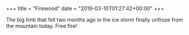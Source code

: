 +++
title = "Firewood"
date = "2019-03-10T01:27:42+00:00"
+++

The big limb that fell two months ago in the ice storm finally unfroze from the mountain today. Free fire!
			